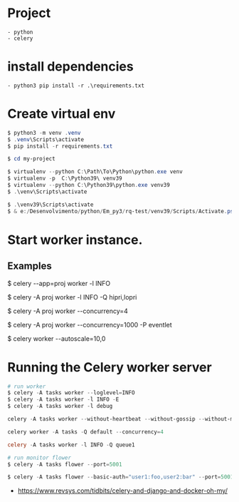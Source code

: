 # Project
    - python
    - celery


# install dependencies
    - python3 pip install -r .\requirements.txt


# Create virtual env
```powershell
$ python3 -m venv .venv
$ .venv\Scripts\activate
$ pip install -r requirements.txt

$ cd my-project

$ virtualenv --python C:\Path\To\Python\python.exe venv
$ virtualenv -p  C:\Python39\ venv39
$ virtualenv --python C:\Python39\python.exe venv39
$ .\venv\Scripts\activate

$ .\venv39\Scripts\activate
$ & e:/Desenvolvimento/python/Em_py3/rq-test/venv39/Scripts/Activate.ps1


```


# Start worker instance.

  Examples
  --------

  $ celery --app=proj worker -l INFO

  $ celery -A proj worker -l INFO -Q hipri,lopri

  $ celery -A proj worker --concurrency=4

  $ celery -A proj worker --concurrency=1000 -P eventlet

  $ celery worker --autoscale=10,0


# Running the Celery worker server

```powershell
# run worker
$ celery -A tasks worker --loglevel=INFO
$ celery -A tasks worker -l INFO -E
$ celery -A tasks worker -l debug

celery -A tasks worker --without-heartbeat --without-gossip --without-mingle

celery worker -A tasks -Q default --concurrency=4

celery -A tasks worker -l INFO -Q queue1

# run monitor flower
$ celery -A tasks flower --port=5001

$ celery -A tasks flower --basic-auth="user1:foo,user2:bar" --port=5001

```

- https://www.revsys.com/tidbits/celery-and-django-and-docker-oh-my/